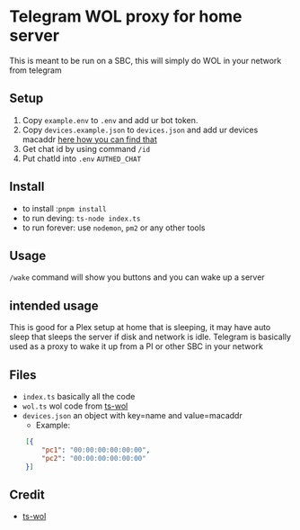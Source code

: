 # Telegram WOL proxy for home server

This is meant to be run on a SBC, this will simply do WOL in your network from telegram

## Setup

1. Copy `example.env` to `.env` and add ur bot token.
2. Copy `devices.example.json` to `devices.json` and add ur devices macaddr [here how you can find that](https://itssc.rpi.edu/hc/en-us/articles/360001995831-How-to-find-your-MAC-Address-for-MacOS-Linux-Windows)
3. Get chat id by using command `/id`
4. Put chatId into `.env` `AUTHED_CHAT`

## Install

 - to install :`pnpm install`
 - to run deving: `ts-node index.ts`
 - to run forever: use `nodemon`, `pm2` or any other tools
 


## Usage

`/wake` command will show you buttons and you can wake up a server

## intended usage

This is good for a Plex setup at home that is sleeping, it may have auto sleep that sleeps the server if disk and network is idle. Telegram is basically used as a proxy to wake it up from a PI or other SBC in your network

## Files

- `index.ts` basically all the code
- `wol.ts` wol code from [ts-wol](https://www.npmjs.com/package/ts-wol)
- `devices.json` an object with key=name and value=macaddr
    - Example: 
```JSON
    [{
        "pc1": "00:00:00:00:00:00",
        "pc2": "00:00:00:00:00:00"
    }]
```

## Credit

- [ts-wol](https://www.npmjs.com/package/ts-wol)